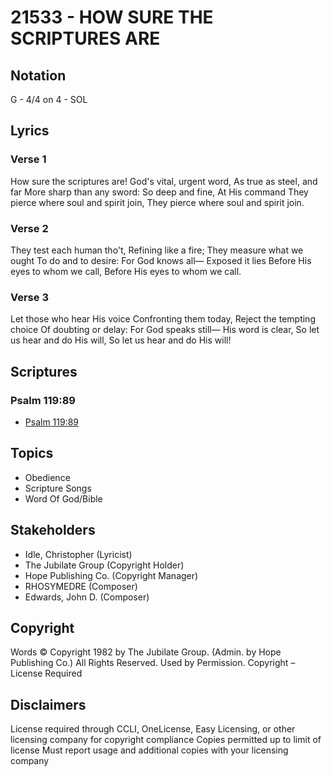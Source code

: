 # 21533 - HOW SURE THE SCRIPTURES ARE

## Notation

G - 4/4 on 4 - SOL

## Lyrics

### Verse 1

How sure the scriptures are! God's vital, urgent word, As true as steel, and far More sharp than any sword: So deep and fine, At His command They pierce where soul and spirit join, They pierce where soul and spirit join.

### Verse 2

They test each human tho't, Refining like a fire; They measure what we ought To do and to desire: For God knows all— Exposed it lies Before His eyes to whom we call, Before His eyes to whom we call.

### Verse 3

Let those who hear His voice Confronting them today, Reject the tempting choice Of doubting or delay: For God speaks still— His word is clear, So let us hear and do His will, So let us hear and do His will!



## Scriptures

### Psalm 119:89

- [Psalm 119:89](https://www.biblegateway.com/passage/?search=Psalm%20119%3A89)


## Topics

- Obedience
- Scripture Songs
- Word Of God/Bible

## Stakeholders

- Idle, Christopher (Lyricist)
- The Jubilate Group (Copyright Holder)
- Hope Publishing Co. (Copyright Manager)
- RHOSYMEDRE (Composer)
- Edwards, John D.   (Composer)

## Copyright

Words © Copyright 1982 by The Jubilate Group.
(Admin. by Hope Publishing Co.)
All Rights Reserved. Used by Permission.
Copyright – License Required

## Disclaimers

License required through CCLI, OneLicense, Easy Licensing, or other licensing company for copyright compliance
Copies permitted up to limit of license 
Must report usage and additional copies with your licensing company

